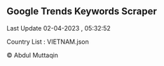 

## Google Trends Keywords Scraper 
 
Last Update 02-04-2023 , 05:32:52

Country List :
VIETNAM.json



© Abdul Muttaqin 
